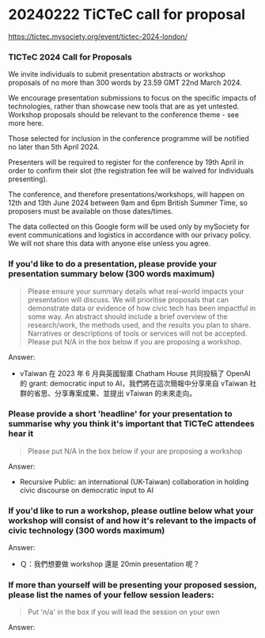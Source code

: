 # 20240222 TiCTeC call for proposal

https://tictec.mysociety.org/event/tictec-2024-london/

### TICTeC 2024 Call for Proposals

We invite individuals to submit presentation abstracts or workshop proposals of no more than 300 words by 23.59 GMT 22nd March 2024.

We encourage presentation submissions to focus on the specific impacts of technologies, rather than showcase new tools that are as yet untested. Workshop proposals should be relevant to the conference theme - see more here.

Those selected for inclusion in the conference programme will be notified no later than 5th April 2024.

Presenters will be required to register for the conference by 19th April in order to confirm their slot (the registration fee will be waived for individuals presenting).

The conference, and therefore presentations/workshops, will happen on 12th and 13th June 2024 between 9am and 6pm British Summer Time, so proposers must be available on those dates/times. 

The data collected on this Google form will be used only by mySociety for event communications and logistics in accordance with our privacy policy. We will not share this data with anyone else unless you agree.


### If you'd like to do a presentation, please provide your presentation summary below (300 words maximum)

> Please ensure your summary details what real-world impacts your presentation will discuss. We will prioritise proposals that can demonstrate data or evidence of how civic tech has been impactful in some way. An abstract should include a brief overview of the research/work, the methods used, and the results you plan to share. Narratives or descriptions of tools or services will not be accepted. Please put N/A in the box below if you are proposing a workshop.


Answer: 

- vTaiwan 在 2023 年 6 月與英國智庫 Chatham House 共同投稿了 OpenAI 的 grant: democratic input to AI，我們將在這次簡報中分享來自 vTaiwan 社群的省思、分享專案成果、並提出 vTaiwan 的未來走向。



### Please provide a short 'headline' for your presentation to summarise why you think it's important that TICTeC attendees hear it

> Please put N/A in the box below if your are proposing a workshop

Answer: 
- Recursive Public: an international (UK-Taiwan) collaboration in holding civic discourse on democratic input to AI 




### If you'd like to run a workshop, please outline below what your workshop will consist of and how it's relevant to the impacts of civic technology (300 words maximum)

Answer: 

- Ｑ：我們想要做 workshop 還是 20min presentation 呢？



### If more than yourself will be presenting your proposed session, please list the names of your fellow session leaders:

> Put 'n/a' in the box if you will lead the session on your own

Answer: 